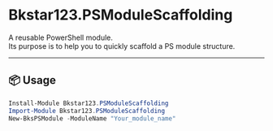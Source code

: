 # Bkstar123.PSModuleScaffolding

A reusable PowerShell module.  
Its purpose is to help you to quickly scaffold a PS module structure.

---

## 📦 Usage

```powershell
Install-Module Bkstar123.PSModuleScaffolding  
Import-Module Bkstar123.PSModuleScaffolding  
New-BksPSModule -ModuleName "Your_module_name"